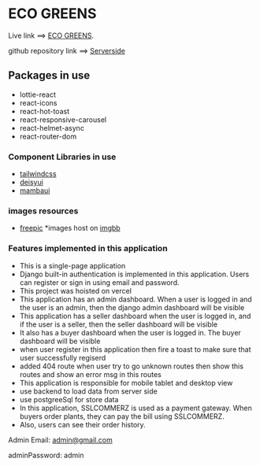 # ECO GREENS

Live link ==> [ECO GREENS](https://eco-greens-client.vercel.app/).

github repository link ==> [Serverside](https://github.com/mdmasudrana271/eco-greens)

## Packages in use

* lottie-react
* react-icons
* react-hot-toast
* react-responsive-carousel
* react-helmet-async
* react-router-dom


### Component Libraries in use

* [tailwindcss](https://tailwindcss.com/docs/installation)
* [deisyui](https://daisyui.com/components/)
* [mambaui](https://www.mambaui.com/)

### images resources

* [freepic](https://www.freepik.com/)
*images host on [imgbb](https://cloudinary.com/)

### Features implemented in this application

* This is a single-page application
* Django built-in authentication is implemented in this application. Users can register or sign in using email and password.
* This project was hoisted on vercel
* This application has an admin dashboard.  When a user is logged in and the user is an admin, then the django admin dashboard will be visible
* This application has a seller dashboard  when the user is logged in, and if the user is a seller, then the seller dashboard will be visible
* It also has a buyer dashboard when the user is logged in. The buyer dashboard will be visible
* when user register in this application then fire a toast to make sure that user successfully regiserd
* added 404 route when user try to go unknown routes then show this routes and show an error msg in this routes
* This application is responsible for mobile tablet and desktop view
* use backend to load data from server side
* use postgreeSql for store data
* In this application, SSLCOMMERZ is used as a payment gateway. When buyers order plants, they can pay the bill using SSLCOMMERZ.
* Also, users can see their order history.


Admin Email: admin@gmail.com

adminPassword: admin
